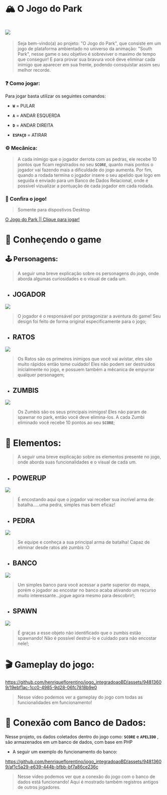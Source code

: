 # 🏔️ O Jogo do Park 
# <img src="images/avatar abertura.png">

>Seja bem-vindo(a) ao projeto: "O Jogo do Park", que consiste em um jogo de plataforma ambientado no universo da animação: "South Park", nesse game o seu objetivo é sobreviver o maximo de tempo que conseguir! E para provar sua bravura você deve eliminar cada inimigo que aparecer em sua frente, podendo consquistar assim seu melhor recorde.

### ❓ Como jogar:

Para jogar basta utilizar os seguintes comandos:

* **` W `** = PULAR

* **` A `** = ANDAR ESQUERDA

* **` D `** = ANDAR DIREITA

* **`ESPAÇO`** = ATIRAR 

### ⚙️ Mecânica:

>A cada inimigo que o jogador derrota com as pedras, ele recebe 10 pontos que ficam registrados no seu **`SCORE`**, quanto mais pontos o jogador vai fazendo mais a dificuldade do jogo aumenta. Por fim, quando a rodada termina o jogador insere o seu apelido que logo em seguida é enviado para um Banco de Dados Relacional, onde é possivel vizualizar a pontuação de cada jogador em cada rodada.

### 👾 Confira o jogo!
> Somente para dispostivos Desktop

[O Jogo do Park || Clique para jogar!](https://ojogodopark.netlify.app/)


# 🔎 Conheçendo o game

## 🕹️ Personagens:
> A seguir uma breve explicação sobre os personagens do jogo, onde aborda algumas curiosidades e o visual de cada um.

* ## JOGADOR
<img src="images/avatar direita.png">

> O jogador é o responsável por protagonizar a aventura do game! Seu design foi feito de forma original especificamente para o jogo;


* ## RATOS
<img src="images/ratos.png">

> Os Ratos são os primeiros inimigos que você vai avistar, eles são muito rápidos então tome cuidado! Eles não podem ser destruidos inicialmente no jogo, e possuem também a mêcanica de empurrar qualquer personagem;


* ## ZUMBIS
<img src="images/zombie.png">

> Os Zumbis são os seus principais inimigos! Eles não param de spawnar no park, então você deve elimina-los. A cada Zumbi eliminado você recebe 10 pontos ao seu **`SCORE`**;


# 🧩 Elementos:
> A seguir uma breve explicação sobre os elementos presente no jogo, onde aborda suas funcionalidades e o visual de cada um.

* ## POWERUP
<img src="images/powerup.png">

> É encostando aqui que o jogador vai receber sua incrível arma de batalha.....uma pedra, simples mas bem eficaz!


* ## PEDRA
<img src="images/pedraa.png">

> Se equipe e conheça a sua principal arma de batalha! Capaz de eliminar desde ratos até zumbis :O


* ## BANCO
<img src="images/banco.png">

> Um simples banco para você acessar a parte superior do mapa, porém o jogador ao encostar no banco acaba ativando um recurso muito interessante...jogue agora mesmo para descobrir!;

* ## SPAWN
<img src="images/spawn.png">

> É graças a esse objeto não identificado que o zumbis estão spawnando! Não é possível destrui-lo e cuidado para não encostar nele!;


# 🎬 Gameplay do jogo:


https://github.com/henriqueflorentino/jogo_integradoaoBD/assets/94813609/19ebf1ac-1cc0-4985-9d28-06fc7818b9e0
> Nesse vídeo podemos ver a gameplay do jogo com todas as funcionalidades em funcionamento!




# 🎲 Conexão com Banco de Dados:

Nesse projeto, os dados coletados dentro do jogo como: **`SCORE`** e **`APELIDO`** , são armazenados em um banco de dados, com base em PHP

* A seguir um exemplo do funcionamento do banco:


https://github.com/henriqueflorentino/jogo_integradoaoBD/assets/94813609/af1c5a29-e639-444b-bfbb-bf7a86ce236c
> Nesse vídeo podemos ver que a conexão do jogo com o banco de dados está funcionando! Aqui é mostrado também registros antigos de outros jogadores.


